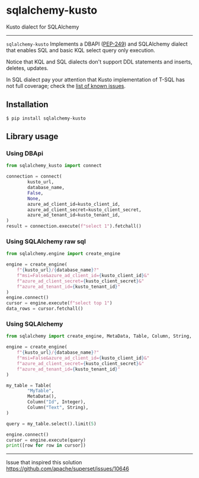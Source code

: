 # sqlalchemy-kusto
Kusto dialect for SQLAlchemy

---
`sqlalchemy-kusto` Implements a DBAPI ([PEP-249](https://www.python.org/dev/peps/pep-0249)) and SQLAlchemy dialect that enables SQL and basic KQL select query only execution.

Notice that KQL and SQL dialects don't support DDL statements and inserts, deletes, updates.

In SQL dialect pay your attention that Kusto implementation of T-SQL has not full coverage; check the [list of known issues](https://docs.microsoft.com/en-us/azure/data-explorer/kusto/api/tds/sqlknownissues).

## Installation
```shell
$ pip install sqlalchemy-kusto
```

## Library usage 

### Using DBApi
```python
from sqlalchemy_kusto import connect

connection = connect(
        kusto_url,
        database_name,
        False,
        None,
        azure_ad_client_id=kusto_client_id,
        azure_ad_client_secret=kusto_client_secret,
        azure_ad_tenant_id=kusto_tenant_id,
)
result = connection.execute(f"select 1").fetchall()
```

### Using SQLAlchemy raw sql

```python
from sqlalchemy.engine import create_engine

engine = create_engine(
    f"{kusto_url}/{database_name}?"
    f"msi=False&azure_ad_client_id={kusto_client_id}&"
    f"azure_ad_client_secret={kusto_client_secret}&"
    f"azure_ad_tenant_id={kusto_tenant_id}"
)
engine.connect()
cursor = engine.execute(f"select top 1")
data_rows = cursor.fetchall()


```

### Using SQLAlchemy 

```python
from sqlalchemy import create_engine, MetaData, Table, Column, String, Integer

engine = create_engine(
    f"{kusto_url}/{database_name}?"
    f"msi=False&azure_ad_client_id={kusto_client_id}&"
    f"azure_ad_client_secret={kusto_client_secret}&"
    f"azure_ad_tenant_id={kusto_tenant_id}"
)

my_table = Table(
        "MyTable",
        MetaData(),
        Column("Id", Integer),
        Column("Text", String),
)

query = my_table.select().limit(5)

engine.connect()
cursor = engine.execute(query)
print([row for row in cursor])
```


---
Issue that inspired this solution https://github.com/apache/superset/issues/10646
